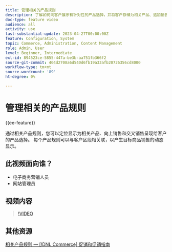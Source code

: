 ```yaml
---
title: 管理相关的产品规则
description: 了解如何向客户展示有针对性的产品选择，并将客户存储为相关产品、追加销售和交叉销售。
doc-type: feature video
audience: all
activity: use
last-substantial-update: 2023-04-27T00:00:00Z
feature: Configuration, System
topic: Commerce, Administration, Content Management
role: Admin, User
level: Beginner, Intermediate
exl-id: 894523ce-5855-447a-be3b-aa751fb366f2
source-git-commit: 404d2708a6d540d6fb19a33afb20726356cd8000
workflow-type: tm+mt
source-wordcount: '89'
ht-degree: 0%

---
```


# 管理相关的产品规则

{{ee-feature}}

通过相关产品规则，您可以定位显示为相关产品、向上销售和交叉销售呈现给客户的产品选择。 每个产品规则可以与客户区段相关联，以产生目标商品销售的动态显示。

## 此视频面向谁？

- 电子商务营销人员
- 网站管理员

## 视频内容

>[!VIDEO](https://video.tv.adobe.com/v/343837?quality=12&learn=on)

## 其他资源

[相关产品规则 —  [!DNL Commerce] 促销和促销指南](https://experienceleague.adobe.com/docs/commerce-admin/marketing/promotions/product-relationships/product-related-rules.html)
